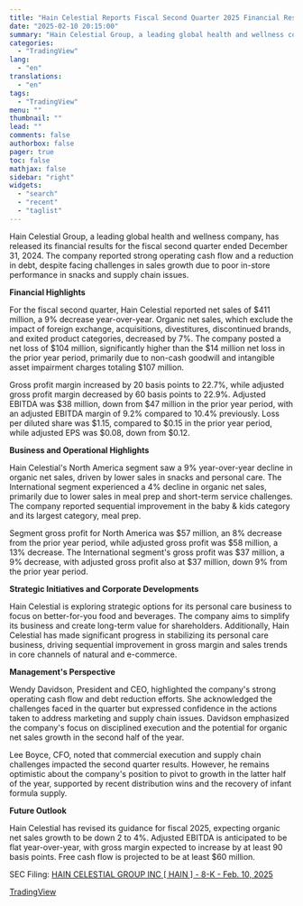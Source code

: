 ```yaml
---
title: "Hain Celestial Reports Fiscal Second Quarter 2025 Financial Results"
date: "2025-02-10 20:15:00"
summary: "Hain Celestial Group, a leading global health and wellness company, has released its financial results for the fiscal second quarter ended December 31, 2024. The company reported strong operating cash flow and a reduction in debt, despite facing challenges in sales growth due to poor in-store performance in snacks and..."
categories:
  - "TradingView"
lang:
  - "en"
translations:
  - "en"
tags:
  - "TradingView"
menu: ""
thumbnail: ""
lead: ""
comments: false
authorbox: false
pager: true
toc: false
mathjax: false
sidebar: "right"
widgets:
  - "search"
  - "recent"
  - "taglist"
---
```


Hain Celestial Group, a leading global health and wellness company, has released its financial results for the fiscal second quarter ended December 31, 2024. The company reported strong operating cash flow and a reduction in debt, despite facing challenges in sales growth due to poor in-store performance in snacks and supply chain issues.

**Financial Highlights**

For the fiscal second quarter, Hain Celestial reported net sales of $411 million, a 9% decrease year-over-year. Organic net sales, which exclude the impact of foreign exchange, acquisitions, divestitures, discontinued brands, and exited product categories, decreased by 7%. The company posted a net loss of $104 million, significantly higher than the $14 million net loss in the prior year period, primarily due to non-cash goodwill and intangible asset impairment charges totaling $107 million.

Gross profit margin increased by 20 basis points to 22.7%, while adjusted gross profit margin decreased by 60 basis points to 22.9%. Adjusted EBITDA was $38 million, down from $47 million in the prior year period, with an adjusted EBITDA margin of 9.2% compared to 10.4% previously. Loss per diluted share was $1.15, compared to $0.15 in the prior year period, while adjusted EPS was $0.08, down from $0.12.

**Business and Operational Highlights**

Hain Celestial's North America segment saw a 9% year-over-year decline in organic net sales, driven by lower sales in snacks and personal care. The International segment experienced a 4% decline in organic net sales, primarily due to lower sales in meal prep and short-term service challenges. The company reported sequential improvement in the baby & kids category and its largest category, meal prep.

Segment gross profit for North America was $57 million, an 8% decrease from the prior year period, while adjusted gross profit was $58 million, a 13% decrease. The International segment's gross profit was $37 million, a 9% decrease, with adjusted gross profit also at $37 million, down 9% from the prior year period.

**Strategic Initiatives and Corporate Developments**

Hain Celestial is exploring strategic options for its personal care business to focus on better-for-you food and beverages. The company aims to simplify its business and create long-term value for shareholders. Additionally, Hain Celestial has made significant progress in stabilizing its personal care business, driving sequential improvement in gross margin and sales trends in core channels of natural and e-commerce.

**Management's Perspective**

Wendy Davidson, President and CEO, highlighted the company's strong operating cash flow and debt reduction efforts. She acknowledged the challenges faced in the quarter but expressed confidence in the actions taken to address marketing and supply chain issues. Davidson emphasized the company's focus on disciplined execution and the potential for organic net sales growth in the second half of the year.

Lee Boyce, CFO, noted that commercial execution and supply chain challenges impacted the second quarter results. However, he remains optimistic about the company's position to pivot to growth in the latter half of the year, supported by recent distribution wins and the recovery of infant formula supply.

**Future Outlook**

Hain Celestial has revised its guidance for fiscal 2025, expecting organic net sales growth to be down 2 to 4%. Adjusted EBITDA is anticipated to be flat year-over-year, with gross margin expected to increase by at least 90 basis points. Free cash flow is projected to be at least $60 million.

SEC Filing: [HAIN CELESTIAL GROUP INC [ HAIN ] - 8-K - Feb. 10, 2025](https://www.sec.gov/Archives/edgar/data/910406/000095017025016681/hain-20250210.htm)

[TradingView](https://www.tradingview.com/news/tradingview:8a2e3a9b40b0b:0-hain-celestial-reports-fiscal-second-quarter-2025-financial-results/)
